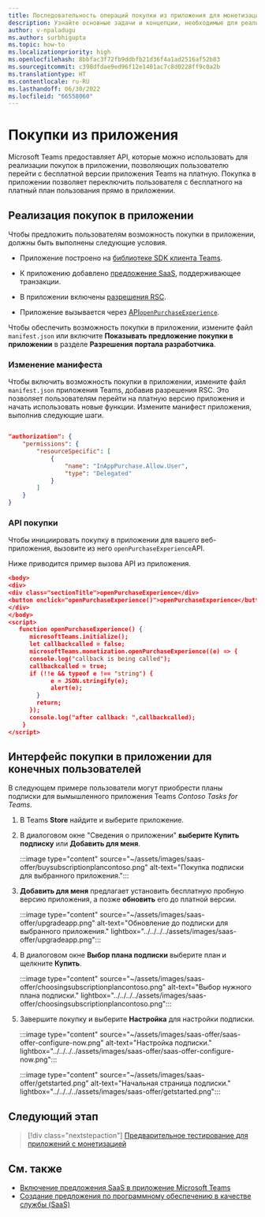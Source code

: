 ```yaml
---
title: Последовательность операций покупки из приложения для монетизации приложений
description: Узнайте основные задачи и концепции, необходимые для реализации покупок в приложении и пробных функций в приложениях Teams.
author: v-npaladugu
ms.author: surbhigupta
ms.topic: how-to
ms.localizationpriority: high
ms.openlocfilehash: 8bbfac3f72fb9ddbfb21d36f4a1ad2516af52b83
ms.sourcegitcommit: c398dfdae9ed96f12e1401ac7c8d0228ff9c0a2b
ms.translationtype: HT
ms.contentlocale: ru-RU
ms.lasthandoff: 06/30/2022
ms.locfileid: "66558060"
---
```

# <a name="in-app-purchases"></a>Покупки из приложения

Microsoft Teams предоставляет API, которые можно использовать для реализации покупок в приложении, позволяющих пользователю перейти с бесплатной версии приложения Teams на платную. Покупка в приложении позволяет переключить пользователя с бесплатного на платный план пользования прямо в приложении.

## <a name="implement-in-app-purchases"></a>Реализация покупок в приложении

Чтобы предложить пользователям возможность покупки в приложении, должны быть выполнены следующие условия.

* Приложение построено на [библиотеке SDK клиента Teams](https://github.com/OfficeDev/microsoft-teams-library-js).

* К приложению добавлено [предложение SaaS](~/concepts/deploy-and-publish/appsource/prepare/include-saas-offer.md), поддерживающее транзакции.

* В приложении включены [разрешения RSC](#update-manifest).

* Приложение вызывается через [API`openPurchaseExperience`](#purchase-experience-api).

Чтобы обеспечить возможность покупки в приложении, измените файл `manifest.json` или включите **Показывать предложение покупки в приложении** в разделе **Разрешения** **портала разработчика**.

### <a name="update-manifest"></a>Изменение манифеста

Чтобы включить возможность покупки в приложении, измените файл `manifest.json` приложения Teams, добавив разрешения RSC. Это позволяет пользователям перейти на платную версию приложения и начать использовать новые функции. Измените манифест приложения, выполнив следующие шаги.

```json

"authorization": {
    "permissions": {
        "resourceSpecific": [
            {
                "name": "InAppPurchase.Allow.User",
                "type": "Delegated"
            }
        ]
    }
}
```

### <a name="purchase-experience-api"></a>API покупки

Чтобы инициировать покупку в приложении для вашего веб-приложения, вызовите из него `openPurchaseExperience`API.

Ниже приводится пример вызова API из приложения.

```json
<body> 
<div> 
<div class="sectionTitle">openPurchaseExperience</div> 
<button onclick="openPurchaseExperience()">openPurchaseExperience</button> 
</div> 
</body> 
<script> 
   function openPurchaseExperience() {
      microsoftTeams.initialize();
      let callbackcalled = false;
      microsoftTeams.monetization.openPurchaseExperience((e) => {
      console.log("callback is being called");
      callbackcalled = true;  
      if (!!e && typeof e !== "string") {
            e = JSON.stringify(e);
            alert(e);
        }
        return;
      });
      console.log("after callback: ",callbackcalled);
    } 
</script> 
```

## <a name="end-user-in-app-purchasing-experience"></a>Интерфейс покупки в приложении для конечных пользователей

В следующем примере пользователи могут приобрести планы подписки для вымышленного приложения Teams *Contoso Tasks for Teams*.

1. В Teams **Store** найдите и выберите приложение.

1. В диалоговом окне "Сведения о приложении" **выберите Купить подписку** или **Добавить для меня**.

    :::image type="content" source="~/assets/images/saas-offer/buysubscriptionplancontoso.png" alt-text="Покупка подписки для выбранного приложения.":::

1. **Добавить для меня** предлагает установить бесплатную пробную версию приложения, а позже **обновить** его до платной версии.

    :::image type="content" source="~/assets/images/saas-offer/upgradeapp.png" alt-text="Обновление до подписки для выбранного приложения." lightbox="../../../../assets/images/saas-offer/upgradeapp.png":::

1. В диалоговом окне **Выбор плана подписки** выберите план и щелкните **Купить**.

    :::image type="content" source="~/assets/images/saas-offer/choosingsubscriptionplancontoso.png" alt-text="Выбор нужного плана подписки." lightbox="../../../../assets/images/saas-offer/choosingsubscriptionplancontoso.png":::

1. Завершите покупку и выберите **Настройка** для настройки подписки.

    :::image type="content" source="~/assets/images/saas-offer/saas-offer-configure-now.png" alt-text="Настройка подписки." lightbox="../../../../assets/images/saas-offer/saas-offer-configure-now.png":::

    :::image type="content" source="~/assets/images/saas-offer/getstarted.png" alt-text="Начальная страница подписки." lightbox="../../../../assets/images/saas-offer/getstarted.png":::

## <a name="next-step"></a>Следующий этап

> [!div class="nextstepaction"]
> [Предварительное тестирование для приложений с монетизацией](~/concepts/deploy-and-publish/appsource/prepare/Test-preview-for-monetized-apps.md)

## <a name="see-also"></a>См. также

* [Включение предложения SaaS в приложение Microsoft Teams](~/concepts/deploy-and-publish/appsource/prepare/include-saas-offer.md)
* [Создание предложения по программному обеспечению в качестве службы (SaaS)](include-saas-offer.md#create-your-saas-offer)
